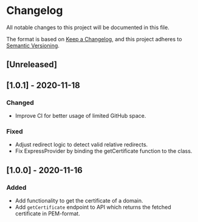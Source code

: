 # Changelog
All notable changes to this project will be documented in this file.

The format is based on [Keep a Changelog](https://keepachangelog.com/en/1.0.0/),
and this project adheres to [Semantic Versioning](https://semver.org/spec/v2.0.0.html).

## [Unreleased]

## [1.0.1] - 2020-11-18
### Changed
- Improve CI for better usage of limited GitHub space.

### Fixed
- Adjust redirect logic to detect valid relative redirects.
- Fix ExpressProvider by binding the getCertificate function to the class.

## [1.0.0] - 2020-11-16
### Added
- Add functionality to get the certificate of a domain.
- Add `getCertificate` endpoint to API which returns the fetched certificate in PEM-format.
